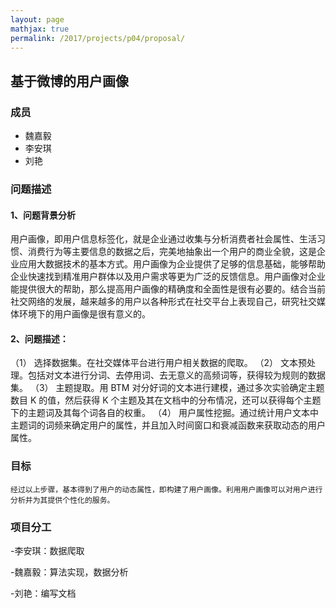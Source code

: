 ```yaml
---
layout: page
mathjax: true
permalink: /2017/projects/p04/proposal/
---
```


## 基于微博的用户画像

### 成员

- 魏嘉毅
- 李安琪
- 刘艳


### 问题描述

#### 1、问题背景分析

  用户画像，即用户信息标签化，就是企业通过收集与分析消费者社会属性、生活习惯、消费行为等主要信息的数据之后，完美地抽象出一个用户的商业全貌，这是企业应用大数据技术的基本方式。用户画像为企业提供了足够的信息基础，能够帮助企业快速找到精准用户群体以及用户需求等更为广泛的反馈信息。用户画像对企业能提供很大的帮助，那么提高用户画像的精确度和全面性是很有必要的。结合当前社交网络的发展，越来越多的用户以各种形式在社交平台上表现自己，研究社交媒体环境下的用户画像是很有意义的。
  
#### 2、问题描述：

  （1） 选择数据集。在社交媒体平台进行用户相关数据的爬取。
  （2） 文本预处理。包括对文本进行分词、去停用词、去无意义的高频词等，获得较为规则的数据集。
  （3） 主题提取。用 BTM 对分好词的文本进行建模，通过多次实验确定主题数目 K 的值，然后获得 K 个主题及其在文档中的分布情况，还可以获得每个主题下的主题词及其每个词各自的权重。
  （4） 用户属性挖掘。通过统计用户文本中主题词的词频来确定用户的属性，并且加入时间窗口和衰减函数来获取动态的用户属性。


### 目标

    经过以上步骤，基本得到了用户的动态属性，即构建了用户画像。利用用户画像可以对用户进行分析并为其提供个性化的服务。
    
### 项目分工

-李安琪：数据爬取

-魏嘉毅：算法实现，数据分析

-刘艳：编写文档
